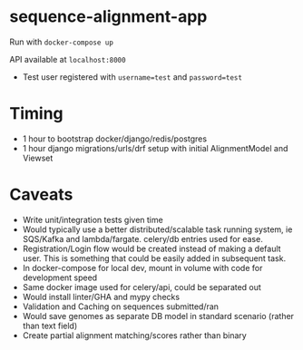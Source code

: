 # sequence-alignment-app

Run with `docker-compose up`

API available at `localhost:8000`
- Test user registered with `username=test` and `password=test`

# Timing
- 1 hour to bootstrap docker/django/redis/postgres
- 1 hour django migrations/urls/drf setup with initial AlignmentModel and Viewset

# Caveats
- Write unit/integration tests given time
- Would typically use a better distributed/scalable task running system, ie SQS/Kafka and lambda/fargate. celery/db entries used for ease.
- Registration/Login flow would be created instead of making a default user. This is something that could be easily added in subsequent task.
- In docker-compose for local dev, mount in volume with code for development speed
- Same docker image used for celery/api, could be separated out
- Would install linter/GHA and mypy checks
- Validation and Caching on sequences submitted/ran
- Would save genomes as separate DB model in standard scenario (rather than text field)
- Create partial alignment matching/scores rather than binary 


